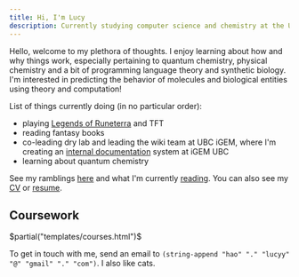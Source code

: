 ```yaml
---
title: Hi, I'm Lucy
description: Currently studying computer science and chemistry at the University of British Columbia.
---
```


Hello, welcome to my plethora of thoughts. I enjoy learning about how and why things work, especially pertaining to quantum chemistry, physical chemistry and a bit of programming language theory and synthetic biology. I'm interested in predicting the behavior of molecules and biological entities using theory and computation!

List of things currently doing (in no particular order): 

- playing [Legends of Runeterra](https://playruneterra.com/en-us/) and TFT
- reading fantasy books
- co-leading dry lab and leading the wiki team at UBC iGEM, where I'm creating an [internal documentation](https://github.com/UBC-iGEM/internal-wiki-2023-24) system at iGEM UBC
- learning about quantum chemistry


See my ramblings [here](/archive) and what I'm currently [reading](/read). You can also see my [CV](/cv/cv.pdf) or [resume](/resume-lucy/resume-Lucy-Hao.pdf).

## Coursework
$partial("templates/courses.html")$

<p>
To get in touch with me, send an email to <code>(string-append "hao" "." "lucyy" "@" "gmail" "." "com")</code>. I also like cats.
</p>
